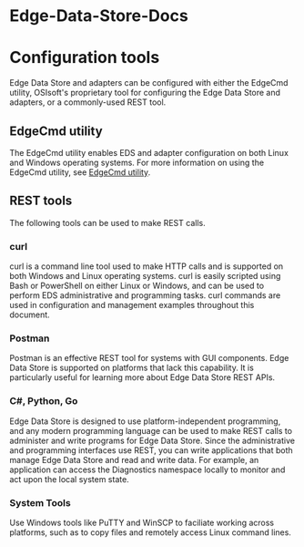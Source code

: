 # Edge-Data-Store-Docs

# Configuration tools

Edge Data Store and adapters can be configured with either the EdgeCmd utility, OSIsoft's proprietary tool for configuring the Edge Data Store and adapters, or a commonly-used REST tool.

## EdgeCmd utility

The EdgeCmd utility enables EDS and adapter configuration on both Linux and Windows operating systems. For more information on using the EdgeCmd utility, see [EdgeCmd utility](xref:Installedgecmd).

## REST tools

The following tools can be used to make REST calls.

### curl

curl is a command line tool used to make HTTP calls and is supported on both Windows and Linux operating systems. curl is easily scripted using Bash or PowerShell on either Linux or Windows, and can be used to perform EDS administrative and programming tasks. curl commands are used in configuration and management examples throughout this document.

### Postman

Postman is an effective REST tool for systems with GUI components. Edge Data Store is supported on platforms that lack this capability. It is particularly useful for learning more about Edge Data Store REST APIs.

### C#, Python, Go

Edge Data Store is designed to use platform-independent programming, and any modern programming language can be used to make REST calls to administer and write programs for Edge Data Store. Since the administrative and programming interfaces use REST, you can write applications that both manage Edge Data Store and read and write data. For example, an application can access the Diagnostics namespace locally to monitor and act upon the local system state.

### System Tools

Use Windows tools like PuTTY and WinSCP to faciliate working across platforms, such as to copy files and remotely access Linux command lines.
